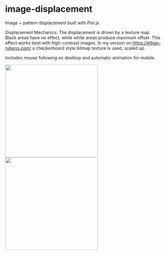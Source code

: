 # image-displacement
Image + pattern displacement  built with Pixi.js

Displacement Mechanics: The displacement is driven by a texture map. Black areas have no effect, while white areas produce maximum offset. This effect works best with high-contrast images. In my version on https://ethan-rubens.com/ a checkerboard style bitmap texture is used, scaled up. 

Includes mouse following on desktop and automatic animation for mobile. 

<img src="https://github.com/user-attachments/assets/7449b329-6c25-4abc-888f-14c2771de105" width="300" height="300">

<img src="https://github.com/user-attachments/assets/d1de610b-cfbb-4669-9ad6-9008703b602d" width="300" height="300">
